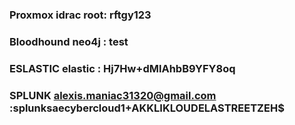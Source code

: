 ### Proxmox  idrac   root:  rftgy123
### Bloodhound neo4j : test 
### ESLASTIC  elastic : Hj7Hw+dMlAhbB9YFY8oq
### SPLUNK alexis.maniac31320@gmail.com :splunksaecybercloud1+AKKLIKLOUDELASTREETZEH$
